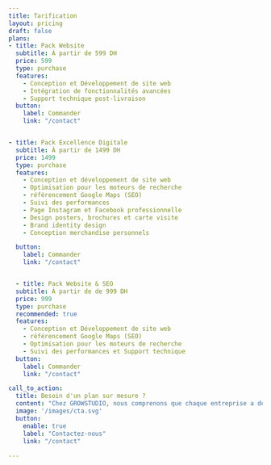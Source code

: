 ```yaml
---
title: Tarification
layout: pricing
draft: false
plans:
- title: Pack Website
  subtitle: À partir de 599 DH
  price: 599
  type: purchase
  features:
    - Conception et Développement de site web
    - Intégration de fonctionnalités avancées
    - Support technique post-livraison
  button:
    label: Commander
    link: "/contact"


- title: Pack Excellence Digitale
  subtitle: À partir de 1499 DH
  price: 1499
  type: purchase
  features:
    - Conception et développement de site web
    - Optimisation pour les moteurs de recherche
    - référencement Google Maps (SEO) 
    - Suivi des performances
    - Page Instagram et Facebook professionnelle
    - Design posters, brochures et carte visite
    - Brand identity design
    - Conception merchandise personnels

  button:
    label: Commander
    link: "/contact"


  - title: Pack Website & SEO
  subtitle: À partir de de 999 DH
  price: 999
  type: purchase
  recommended: true
  features:
    - Conception et Développement de site web
    - référencement Google Maps (SEO)
    - Optimisation pour les moteurs de recherche
    - Suivi des performances et Support technique
  button:
    label: Commander
    link: "/contact"

call_to_action:
  title: Besoin d'un plan sur mesure ?
  content: "Chez GROWSTUDIO, nous comprenons que chaque entreprise a des besoins uniques en matière de marketing digital. Si vous recherchez des services spécifiques qui ne sont pas inclus dans nos offres standard, nous sommes là pour créer un plan sur mesure qui répondra parfaitement à vos exigences.Contactez-nous dès aujourd'hui pour discuter de vos besoins et obtenir un devis personnalisé pour votre entreprise."
  image: '/images/cta.svg'
  button:
    enable: true
    label: "Contactez-nous"
    link: "/contact"
    
--- 
```

